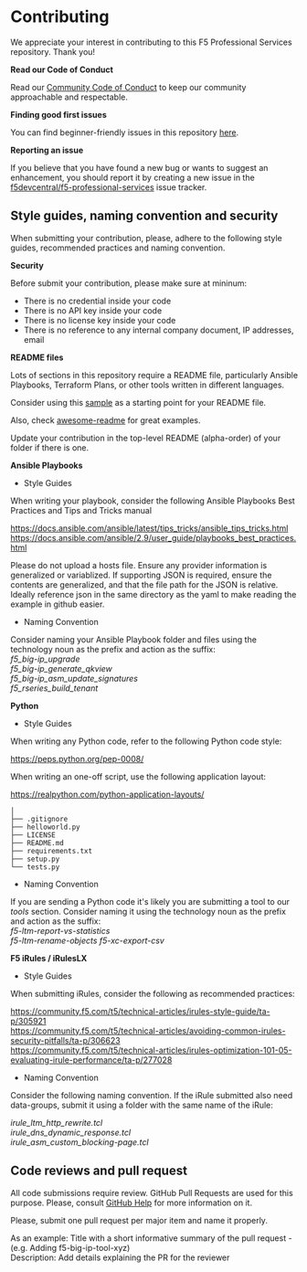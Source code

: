 # Contributing

We appreciate your interest in contributing to this F5 Professional Services repository. Thank you!

**Read our Code of Conduct**

Read our [Community Code of Conduct](https://github.com/f5devcentral/f5-professional-services/blob/main/code_of_conduct.md) to keep our community approachable and respectable.

**Finding good first issues**

You can find beginner-friendly issues in this repository [here](https://github.com/f5devcentral/f5-professional-services/issues). 

**Reporting an issue**

If you believe that you have found a new bug or wants to suggest an enhancement, you should report it by creating a new issue in the [f5devcentral/f5-professional-services](https://github.com/f5devcentral/f5-professional-services/issues) issue tracker.

## Style guides, naming convention and security

When submitting your contribution, please, adhere to the following style guides, recommended practices and naming convention.

**Security**

Before submit your contribution, please make sure at mininum:
- There is no credential inside your code
- There is no API key inside your code
- There is no license key inside your code
- There is no reference to any internal company document, IP addresses, email

**README files**

Lots of sections in this repository require a README file, particularly Ansible Playbooks, Terraform Plans, or other tools written in different languages.  

Consider using this [sample](https://github.com/f5devcentral/f5-professional-services/blob/main/sample_readme.md) as a starting point for your README file. 

Also, check [awesome-readme](https://github.com/matiassingers/awesome-readme) for great examples.

Update your contribution in the top-level README (alpha-order) of your folder if there is one.

**Ansible Playbooks**

- Style Guides

When writing your playbook, consider the following Ansible Playbooks Best Practices and Tips and Tricks manual

https://docs.ansible.com/ansible/latest/tips_tricks/ansible_tips_tricks.html  
https://docs.ansible.com/ansible/2.9/user_guide/playbooks_best_practices.html  

Please do not upload a hosts file.
Ensure any provider information is generalized or variablized.
If supporting JSON is required, ensure the contents are generalized, and that the file path for the JSON is relative. Ideally reference json in the same directory as the yaml to make reading the example in github easier.

- Naming Convention

Consider naming your Ansible Playbook folder and files using the technology noun as the prefix and action as the suffix:  
*f5_big-ip_upgrade*  
*f5_big-ip_generate_qkview*  
*f5_big-ip_asm_update_signatures*  
*f5_rseries_build_tenant*  

**Python**

- Style Guides

When writing any Python code, refer to the following Python code style:

https://peps.python.org/pep-0008/  

When writing an one-off script, use the following application layout:

https://realpython.com/python-application-layouts/

```helloworld/  
│  
├── .gitignore  
├── helloworld.py  
├── LICENSE  
├── README.md  
├── requirements.txt  
├── setup.py  
└── tests.py  
```` 
- Naming Convention

If you are sending a Python code it's likely you are submitting a tool to our *tools* section. Consider naming it using the technology noun as the prefix and action as the suffix:   
*f5-ltm-report-vs-statistics*  
*f5-ltm-rename-objects*
*f5-xc-export-csv*

**F5 iRules / iRulesLX**

- Style Guides

When submitting iRules, consider the following as recommended practices:

https://community.f5.com/t5/technical-articles/irules-style-guide/ta-p/305921  
https://community.f5.com/t5/technical-articles/avoiding-common-irules-security-pitfalls/ta-p/306623  
https://community.f5.com/t5/technical-articles/irules-optimization-101-05-evaluating-irule-performance/ta-p/277028  

- Naming Convention

Consider the following naming convention. If the iRule submitted also need data-groups, submit it using a folder with the same name of the iRule:  

*irule_ltm_http_rewrite.tcl*  
*irule_dns_dynamic_response.tcl*  
*irule_asm_custom_blocking-page.tcl*  

## Code reviews and pull request

All code submissions require review. GitHub Pull Requests are used for this purpose. Please, consult
[GitHub Help](https://help.github.com/articles/about-pull-requests/) for more
information on it.

Please, submit one pull request per major item and name it properly. 

As an example:
Title with a short informative summary of the pull request - (e.g. Adding f5-big-ip-tool-xyz)  
Description: Add details explaining the PR for the reviewer  

